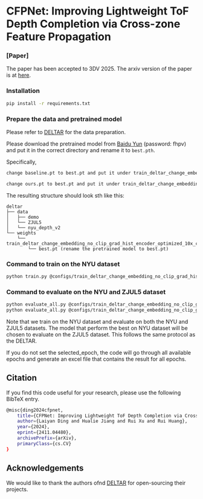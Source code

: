 # CFPNet: Improving Lightweight ToF Depth Completion via Cross-zone Feature Propagation
###  [Paper]

The paper has been accepted to 3DV 2025. The arxiv version of the paper is at [here](https://arxiv.org/pdf/2411.04480).


### Installation
```bash
pip install -r requirements.txt
```

### Prepare the data and pretrained model
Please refer to [DELTAR](https://github.com/zju3dv/deltar) for the data preparation.

Please download the pretrained model from [Baidu Yun](https://pan.baidu.com/s/1wUD3dv-E82oIz5UNjGcpwA) (password: fhpv) and put it in the correct directory and rename it to `best.pth`. 

Specifically, 
```bash
change baseline.pt to best.pt and put it under train_deltar_change_embedding_no_clip_grad_hist_encoder_optimized_10x.pt,
```
```bash
change ours.pt to best.pt and put it under train_deltar_change_embedding_no_clip_grad_hist_encoder_optimized_10x_combine1.pt
```
The resulting structure should look sth like this:
```
deltar
├── data
│   ├── demo
│   └── ZJUL5
│   └── nyu_depth_v2
└── weights
    └── train_deltar_change_embedding_no_clip_grad_hist_encoder_optimized_10x_combine1
        └── best.pt (rename the pretrained model to best.pt)
```

### Command to train on the NYU dataset
```bash
python train.py @configs/train_deltar_change_embedding_no_clip_grad_hist_encoder_optimized_10x_combine1.txt
```


### Command to evaluate on the NYU and ZJUL5 dataset
```bash
python evaluate_all.py @configs/train_deltar_change_embedding_no_clip_grad_hist_encoder_optimized_10x_combine1.txt --selected_epoch best
python evaluate_all.py @configs/train_deltar_change_embedding_no_clip_grad_hist_encoder_optimized_10x_combine1.txt --test_dataset nyu --selected_epoch best
```

Note that we train on the NYU dataset and evaluate on both the NYU and ZJUL5 datasets. The model that perform the best
on NYU dataset will be chosen to evaluate on the ZJUL5 dataset. This follows the same protocol as the DELTAR.

If you do not set the selected_epoch, the code will go through all available epochs and generate an excel file that contains the result for all epochs.



## Citation

If you find this code useful for your research, please use the following BibTeX entry. 

```bash
@misc{ding2024cfpnet,
    title={CFPNet: Improving Lightweight ToF Depth Completion via Cross-zone Feature Propagation},
    author={Laiyan Ding and Hualie Jiang and Rui Xu and Rui Huang},
    year={2024},
    eprint={2411.04480},
    archivePrefix={arXiv},
    primaryClass={cs.CV}
}
```

## Acknowledgements

We would like to thank the authors ofnd [DELTAR](https://github.com/zju3dv/deltar) for open-sourcing their projects.

